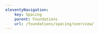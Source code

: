 ```yaml
---
eleventyNavigation:
    key: Spacing
    parent: Foundations
    url: /foundations/spacing/overview/
---
```

